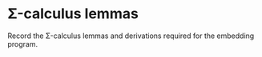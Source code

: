 # Σ-calculus lemmas

Record the Σ-calculus lemmas and derivations required for the embedding program.
